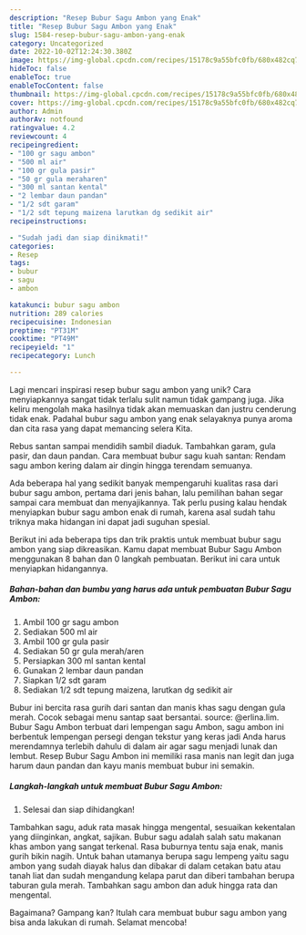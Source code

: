 ```yaml
---
description: "Resep Bubur Sagu Ambon yang Enak"
title: "Resep Bubur Sagu Ambon yang Enak"
slug: 1584-resep-bubur-sagu-ambon-yang-enak
category: Uncategorized
date: 2022-10-02T12:24:30.380Z
image: https://img-global.cpcdn.com/recipes/15178c9a55bfc0fb/680x482cq70/bubur-sagu-ambon-foto-resep-utama.jpg
hideToc: false
enableToc: true
enableTocContent: false
thumbnail: https://img-global.cpcdn.com/recipes/15178c9a55bfc0fb/680x482cq70/bubur-sagu-ambon-foto-resep-utama.jpg
cover: https://img-global.cpcdn.com/recipes/15178c9a55bfc0fb/680x482cq70/bubur-sagu-ambon-foto-resep-utama.jpg
author: Admin
authorAv: notfound
ratingvalue: 4.2
reviewcount: 4
recipeingredient:
- "100 gr sagu ambon"
- "500 ml air"
- "100 gr gula pasir"
- "50 gr gula meraharen"
- "300 ml santan kental"
- "2 lembar daun pandan"
- "1/2 sdt garam"
- "1/2 sdt tepung maizena larutkan dg sedikit air"
recipeinstructions:

- "Sudah jadi dan siap dinikmati!"
categories:
- Resep
tags:
- bubur
- sagu
- ambon

katakunci: bubur sagu ambon 
nutrition: 289 calories
recipecuisine: Indonesian
preptime: "PT31M"
cooktime: "PT49M"
recipeyield: "1"
recipecategory: Lunch

---
```





Lagi mencari inspirasi resep bubur sagu ambon yang unik? Cara menyiapkannya sangat tidak terlalu sulit namun tidak gampang juga. Jika keliru mengolah maka hasilnya tidak akan memuaskan dan justru cenderung tidak enak. Padahal bubur sagu ambon yang enak selayaknya punya aroma dan cita rasa yang dapat memancing selera Kita.





Rebus santan sampai mendidih sambil diaduk. Tambahkan garam, gula pasir, dan daun pandan. Cara membuat bubur sagu kuah santan: Rendam sagu ambon kering dalam air dingin hingga terendam semuanya.

Ada beberapa hal yang sedikit banyak mempengaruhi kualitas rasa dari bubur sagu ambon, pertama dari jenis bahan, lalu pemilihan bahan segar sampai cara membuat dan menyajikannya. Tak perlu pusing kalau hendak menyiapkan bubur sagu ambon enak di rumah, karena asal sudah tahu triknya maka hidangan ini dapat jadi suguhan spesial.






Berikut ini ada beberapa tips dan trik praktis untuk membuat bubur sagu ambon yang siap dikreasikan. Kamu dapat membuat Bubur Sagu Ambon menggunakan 8 bahan dan 0 langkah pembuatan. Berikut ini cara untuk menyiapkan hidangannya.

<!--inarticleads1-->

##### Bahan-bahan dan bumbu yang harus ada untuk pembuatan Bubur Sagu Ambon:

1. Ambil 100 gr sagu ambon
1. Sediakan 500 ml air
1. Ambil 100 gr gula pasir
1. Sediakan 50 gr gula merah/aren
1. Persiapkan 300 ml santan kental
1. Gunakan 2 lembar daun pandan
1. Siapkan 1/2 sdt garam
1. Sediakan 1/2 sdt tepung maizena, larutkan dg sedikit air


Bubur ini bercita rasa gurih dari santan dan manis khas sagu dengan gula merah. Cocok sebagai menu santap saat bersantai. source: @erlina.lim. Bubur Sagu Ambon terbuat dari lempengan sagu Ambon, sagu ambon ini berbentuk lempengan persegi dengan tekstur yang keras jadi Anda harus merendamnya terlebih dahulu di dalam air agar sagu menjadi lunak dan lembut. Resep Bubur Sagu Ambon ini memiliki rasa manis nan legit dan juga harum daun pandan dan kayu manis membuat bubur ini semakin. 

<!--inarticleads2-->

##### Langkah-langkah untuk membuat Bubur Sagu Ambon:


1. Selesai dan siap dihidangkan!

Tambahkan sagu, aduk rata masak hingga mengental, sesuaikan kekentalan yang diinginkan, angkat, sajikan. Bubur sagu adalah salah satu makanan khas ambon yang sangat terkenal. Rasa buburnya tentu saja enak, manis gurih bikin nagih. Untuk bahan utamanya berupa sagu lempeng yaitu sagu ambon yang sudah diayak halus dan dibakar di dalam cetakan batu atau tanah liat dan sudah mengandung kelapa parut dan diberi tambahan berupa taburan gula merah. Tambahkan sagu ambon dan aduk hingga rata dan mengental. 

Bagaimana? Gampang kan? Itulah cara membuat bubur sagu ambon yang bisa anda lakukan di rumah. Selamat mencoba!

